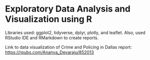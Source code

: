 # Exploratory Data Analysis and Visualization using R
Libraries used: ggplot2, tidyverse, dplyr, plotly, and leaflet.
Also, used RStudio IDE and RMarkdown to create reports.

Link to data visualization of Crime and Policing in Dallas report:
https://rpubs.com/Ananya_Devaraju/852013
